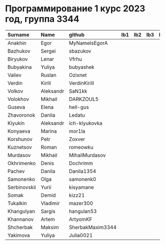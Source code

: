 # Программирование 1 курс 2023 год, группа 3344

| Surname      | Name      | github           | lb1   | lb2   | lb3   | lb4   | cw   |
|:-------------|:----------|:-----------------|:------|:------|:------|:------|:-----|
| Anakhin      | Egor      | MyNameIsEgorA    |       |       |       |       |      |
| Bazhukov     | Sergei    | sbazukov         |       |       |       |       |      |
| Biryukov     | Lenar     | Vfrhu            |       |       |       |       |      |
| Bubyakina    | Yuliya    | bubyashek        |       |       |       |       |      |
| Valiev       | Ruslan    | Ozixnet          |       |       |       |       |      |
| Verdin       | Kirill    | VerdinKirill     |       |       |       |       |      |
| Volkov       | Aleksandr | SaN1kk           |       |       |       |       |      |
| Volokhov     | Mikhail   | DARKZOUL5        |       |       |       |       |      |
| Guseva       | Elena     | hell-gus         |       |       |       |       |      |
| Zhavoronok   | Danila    | Ledatu           |       |       |       |       |      |
| Klyukin      | Aleksandr | ich-klyukovka    |       |       |       |       |      |
| Konyaeva     | Marina    | mor1la           |       |       |       |       |      |
| Korshunov    | Petr      | Zoxver           |       |       |       |       |      |
| Kuznetsov    | Roman     | romeowku         |       |       |       |       |      |
| Murdasov     | Mikhail   | MihailMurdasov   |       |       |       |       |      |
| Okhrimenko   | Denis     | Dochrimm         |       |       |       |       |      |
| Pachev       | Danila    | Danila1354       |       |       |       |       |      |
| Samonenko    | Olga      | samonenk0        |       |       |       |       |      |
| Serbinovskii | Yurii     | kisyamane        |       |       |       |       |      |
| Somak        | Demid     | kizz21           |       |       |       |       |      |
| Tukalkin     | Vladimir  | mazer300         |       |       |       |       |      |
| Khangulyan   | Sargis    | hangulan53       |       |       |       |       |      |
| Khannanov    | Artem     | ArtyomKF         |       |       |       |       |      |
| Shcherbak    | Maksim    | SherbakMaxim3344 |       |       |       |       |      |
| Yakimova     | Yuliya    | Julia0021        |       |       |       |       |      |